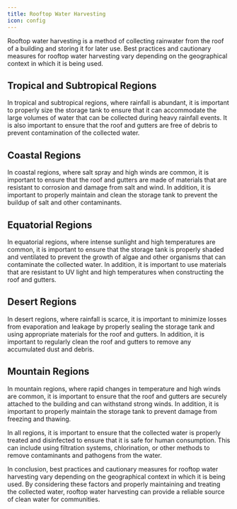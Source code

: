 ```yaml
---
title: Rooftop Water Harvesting
icon: config
---
```


<p>Rooftop water harvesting is a method of collecting rainwater from the roof of a building and storing it for later use. Best practices and cautionary measures for rooftop water harvesting vary depending on the geographical context in which it is being used.</p><h2>Tropical and Subtropical Regions</h2><p>In tropical and subtropical regions, where rainfall is abundant, it is important to properly size the storage tank to ensure that it can accommodate the large volumes of water that can be collected during heavy rainfall events. It is also important to ensure that the roof and gutters are free of debris to prevent contamination of the collected water.</p><h2>Coastal Regions</h2><p>In coastal regions, where salt spray and high winds are common, it is important to ensure that the roof and gutters are made of materials that are resistant to corrosion and damage from salt and wind. In addition, it is important to properly maintain and clean the storage tank to prevent the buildup of salt and other contaminants.</p><h2>Equatorial Regions</h2><p>In equatorial regions, where intense sunlight and high temperatures are common, it is important to ensure that the storage tank is properly shaded and ventilated to prevent the growth of algae and other organisms that can contaminate the collected water. In addition, it is important to use materials that are resistant to UV light and high temperatures when constructing the roof and gutters.</p><h2>Desert Regions</h2><p>In desert regions, where rainfall is scarce, it is important to minimize losses from evaporation and leakage by properly sealing the storage tank and using appropriate materials for the roof and gutters. In addition, it is important to regularly clean the roof and gutters to remove any accumulated dust and debris.</p><h2>Mountain Regions</h2><p>In mountain regions, where rapid changes in temperature and high winds are common, it is important to ensure that the roof and gutters are securely attached to the building and can withstand strong winds. In addition, it is important to properly maintain the storage tank to prevent damage from freezing and thawing.</p><p>In all regions, it is important to ensure that the collected water is properly treated and disinfected to ensure that it is safe for human consumption. This can include using filtration systems, chlorination, or other methods to remove contaminants and pathogens from the water.</p><p>In conclusion, best practices and cautionary measures for rooftop water harvesting vary depending on the geographical context in which it is being used. By considering these factors and properly maintaining and treating the collected water, rooftop water harvesting can provide a reliable source of clean water for communities.</p>
